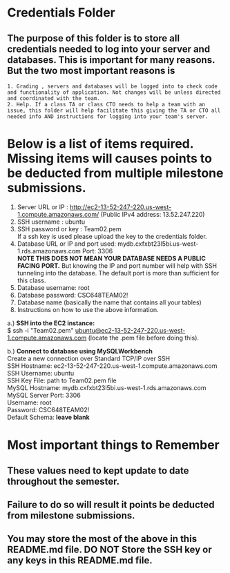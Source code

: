 # Credentials Folder

## The purpose of this folder is to store all credentials needed to log into your server and databases. This is important for many reasons. But the two most important reasons is
    1. Grading , servers and databases will be logged into to check code and functionality of application. Not changes will be unless directed and coordinated with the team.
    2. Help. If a class TA or class CTO needs to help a team with an issue, this folder will help facilitate this giving the TA or CTO all needed info AND instructions for logging into your team's server. 


# Below is a list of items required. Missing items will causes points to be deducted from multiple milestone submissions.

1. Server URL or IP :  http://ec2-13-52-247-220.us-west-1.compute.amazonaws.com/ (Public IPv4 address: 13.52.247.220) 
2. SSH username : ubuntu
3. SSH password or key : Team02.pem
    <br> If a ssh key is used please upload the key to the credentials folder.
4. Database URL or IP and port used: mydb.cxfxbt23l5bi.us-west-1.rds.amazonaws.com Port: 3306
    <br><strong> NOTE THIS DOES NOT MEAN YOUR DATABASE NEEDS A PUBLIC FACING PORT.</strong> But knowing the IP and port number will help with SSH tunneling into the database. The default port is more than sufficient for this class.
5. Database username: root
6. Database password: CSC648TEAM02!
7. Database name (basically the name that contains all your tables)
8. Instructions on how to use the above information.

a.) **SSH into the EC2 instance:**<br>
$ ssh -i "Team02.pem" ubuntu@ec2-13-52-247-220.us-west-1.compute.amazonaws.com (locate the .pem file before doing this).<br>

b.) **Connect to database using MySQLWorkbench** <br>
Create a new connection over Standard TCP/IP over SSH<br>
SSH Hostname: ec2-13-52-247-220.us-west-1.compute.amazonaws.com<br>
SSH Username: ubuntu<br>
SSH Key File: path to Team02.pem file<br>
MySQL Hostname: mydb.cxfxbt23l5bi.us-west-1.rds.amazonaws.com<br>
MySQL Server Port: 3306<br>
Username: root<br>
Password: CSC648TEAM02!<br>
Default Schema: **leave blank**


# Most important things to Remember
## These values need to kept update to date throughout the semester. <br>
## <strong>Failure to do so will result it points be deducted from milestone submissions.</strong><br>
## You may store the most of the above in this README.md file. DO NOT Store the SSH key or any keys in this README.md file.
